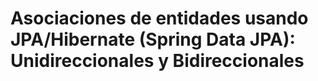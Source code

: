 # Asociaciones de entidades usando JPA/Hibernate (Spring Data JPA): Unidireccionales y Bidireccionales
